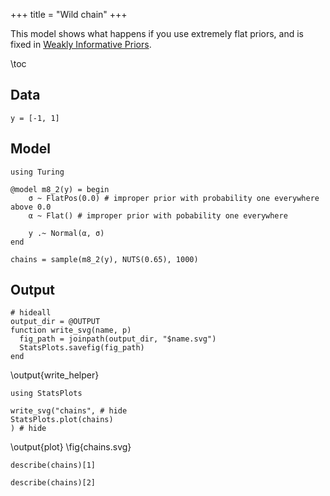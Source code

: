 +++
title = "Wild chain"
+++

This model shows what happens if you use extremely flat priors, and is fixed in [Weakly Informative Priors](/models/weakly-informative-priors).

\toc

## Data 

```julia:data
y = [-1, 1]
```

## Model
```julia:model
using Turing

@model m8_2(y) = begin
    σ ~ FlatPos(0.0) # improper prior with probability one everywhere above 0.0
    α ~ Flat() # improper prior with pobability one everywhere

    y .~ Normal(α, σ)
end

chains = sample(m8_2(y), NUTS(0.65), 1000)
```

## Output

```julia:write_helper
# hideall
output_dir = @OUTPUT 
function write_svg(name, p) 
  fig_path = joinpath(output_dir, "$name.svg")
  StatsPlots.savefig(fig_path)
end
```
\output{write_helper}

```julia:plot
using StatsPlots

write_svg("chains", # hide
StatsPlots.plot(chains)
) # hide
```
\output{plot}
\fig{chains.svg}

```!
describe(chains)[1] 
```

```!
describe(chains)[2]
```
